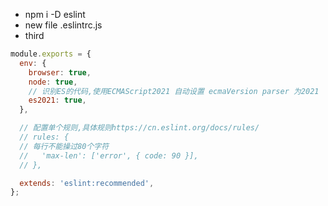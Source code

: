 - npm i -D eslint
- new file .eslintrc.js
- third

```js
module.exports = {
  env: {
    browser: true,
    node: true,
    // 识别ES的代码,使用ECMAScript2021 自动设置 ecmaVersion parser 为2021
    es2021: true,
  },

  // 配置单个规则,具体规则https://cn.eslint.org/docs/rules/
  // rules: {
  // 每行不能操过80个字符
  //   'max-len': ['error', { code: 90 }],
  // },

  extends: 'eslint:recommended',
};
```

